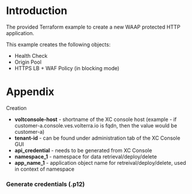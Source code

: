 # **Introduction**
The provided Terraform example to create a new WAAP protected HTTP application.  

This example creates the following objects:
* Health Check
* Origin Pool 
* HTTPS LB + WAF Policy (in blocking mode)

# **Appendix**
Creation 
  * **voltconsole-host** - shortname of the XC console host (example - if customer-a.console.ves.volterra.io is fqdn, then the value would be customer-a)
  * **tenant-id** - can be found under administration tab of the XC Console GUI
  * **api_credential** - needs to be generated from XC Console
  * **namespace_1** - namespace for data retrieval/deploy/delete
  * **app_name_1** - application object name for retreival/deploy/delete, used in context of namespace

### **Generate credentials (.p12)** 
  
